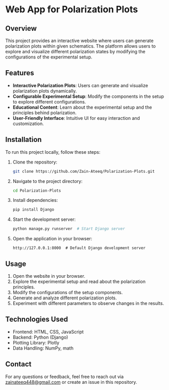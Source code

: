 # Web App for Polarization Plots

## Overview
This project provides an interactive website where users can generate polarization plots within given schematics. The platform allows users to explore and visualize different polarization states by modifying the configurations of the experimental setup.

## Features
- **Interactive Polarization Plots**: Users can generate and visualize polarization plots dynamically.
- **Configurable Experimental Setup**: Modify the components in the setup to explore different configurations.
- **Educational Content**: Learn about the experimental setup and the principles behind polarization.
- **User-Friendly Interface**: Intuitive UI for easy interaction and customization.

## Installation
To run this project locally, follow these steps:

1. Clone the repository:
   ```bash
   git clone https://github.com/Zain-Ateeq/Polarization-Plots.git
   ```
2. Navigate to the project directory:
   ```bash
   cd Polarization-Plots
   ```
3. Install dependencies:
   ```bash
   pip install Django
   ```
4. Start the development server:
   ```bash
   python manage.py runserver  # Start Django server
   ```
5. Open the application in your browser:
   ```
   http://127.0.0.1:8000  # Default Django development server
   ```

## Usage
1. Open the website in your browser.
2. Explore the experimental setup and read about the polarization principles.
3. Modify the configurations of the setup components.
4. Generate and analyze different polarization plots.
5. Experiment with different parameters to observe changes in the results.

## Technologies Used
- Frontend: HTML, CSS, JavaScript
- Backend: Python (Django)
- Plotting Library: Plotly
- Data Handling: NumPy, math

## Contact
For any questions or feedback, feel free to reach out via zainateeq448@gmail.com or create an issue in this repository.

